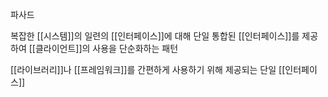 파사드

복잡한 [[시스템]]의 일련의 [[인터페이스]]에 대해 단일 통합된 [[인터페이스]]를 제공하여 [[클라이언트]]의 사용을 단순화하는 패턴

[[라이브러리]]나 [[프레임워크]]를 간편하게 사용하기 위해 제공되는 단일 [[인터페이스]]
